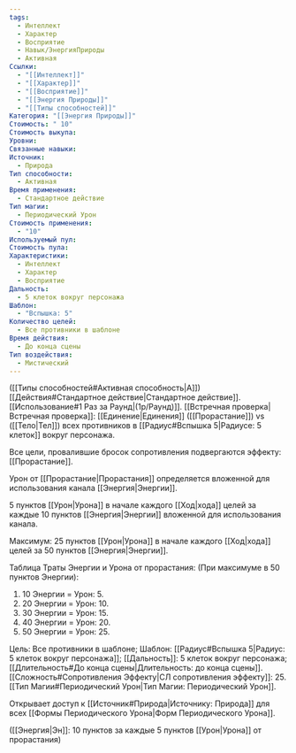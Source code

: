 ```yaml
---
tags:
  - Интеллект
  - Характер
  - Восприятие
  - Навык/ЭнергияПрироды
  - Активная
Ссылки:
  - "[[Интеллект]]"
  - "[[Характер]]"
  - "[[Восприятие]]"
  - "[[Энергия Природы]]"
  - "[[Типы способностей]]"
Категория: "[[Энергия Природы]]"
Стоимость: " 10"
Стоимость выкупа: 
Уровни: 
Связанные навыки: 
Источник:
  - Природа
Тип способности:
  - Активная
Время применения:
  - Стандартное действие
Тип магии:
  - Периодический Урон
Стоимость применения:
  - "10"
Используемый пул: 
Стоимость пула: 
Характеристики:
  - Интеллект
  - Характер
  - Восприятие
Дальность:
  - 5 клеток вокруг персонажа
Шаблон:
  - "Вспышка: 5"
Количество целей:
  - Все противники в шаблоне
Время действия:
  - До конца сцены
Тип воздействия:
  - Мистический
---
```

([[Типы способностей#Активная способность|А]]) [[Действия#Стандартное действие|Стандартное действие]]. [[Использование#1 Раз за Раунд|(1р/Раунд)]]. [[Встречная проверка|Встречная проверка]]: [[Единение|Единения]] ([[Прорастание]]) vs ([[Тело|Тел]]) всех противников в [[Радиус#Вспышка 5|Радиусе: 5 клеток]] вокруг персонажа. 

Все цели, провалившие бросок сопротивления подвергаются эффекту: [[Прорастание]].

Урон от [[Прорастание|Прорастания]] определяется вложенной для использования канала [[Энергия|Энергии]].

5 пунктов [[Урон|Урона]] в начале каждого [[Ход|хода]] целей за каждые 10 пунктов [[Энергия|Энергии]] вложенной для использования канала. 

Максимум: 25 пунктов [[Урон|Урона]] в начале каждого [[Ход|хода]] целей за 50 пунктов [[Энергия|Энергии]].

Таблица Траты Энергии и Урона от прорастания:
(При максимуме в 50 пунктов Энергии):

1. 10 Энергии = Урон: 5.
2. 20 Энергии = Урон: 10.
3. 30 Энергии = Урон: 15.
4. 40 Энергии = Урон: 20.
5. 50 Энергии = Урон: 25.

Цель: Все противники в шаблоне; Шаблон: [[Радиус#Вспышка 5|Радиус: 5 клеток вокруг персонажа]]; [[Дальность]]: 5 клеток вокруг персонажа; [[Длительность#До конца сцены|Длительность: до конца сцены]]. 
[[Сложность#Cопротивления Эффекту|СЛ сопротивления эффекту]]: 25. [[Тип Магии#Периодический Урон|Тип Магии: Периодический Урон]]. 

Открывает доступ к [[Источник#Природа|Источнику: Природа]] для всех [[Формы Периодического Урона|Форм Периодического Урона]]. 

([[Энергия|Эн]]: 10 пунктов за каждые 5 пунктов [[Урон|Урона]] от прорастания)